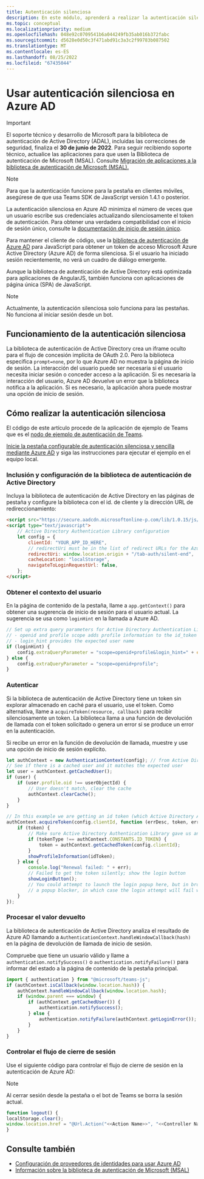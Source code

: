 ```yaml
---
title: Autenticación silenciosa
description: En este módulo, aprenderá a realizar la autenticación silenciosa, el inicio de sesión único y Azure AD para pestañas y cómo funciona.
ms.topic: conceptual
ms.localizationpriority: medium
ms.openlocfilehash: 048e92c0709541b6a044249fb35ab016b372fabc
ms.sourcegitcommit: d5628e0d50c3f471abd91c3a3c2f99783b087502
ms.translationtype: MT
ms.contentlocale: es-ES
ms.lasthandoff: 08/25/2022
ms.locfileid: "67435044"
---
```

# <a name="use-silent-authentication-in-azure-ad"></a>Usar autenticación silenciosa en Azure AD

> [!IMPORTANT]
> El soporte técnico y desarrollo de Microsoft para la biblioteca de autenticación de Active Directory (ADAL), incluidas las correcciones de seguridad, finaliza el **30 de junio de 2022**. Para seguir recibiendo soporte técnico, actualice las aplicaciones para que usen la Biblioteca de autenticación de Microsoft (MSAL). Consulte [Migración de aplicaciones a la biblioteca de autenticación de Microsoft (MSAL).](/azure/active-directory/develop/msal-migration)

> [!NOTE]
> Para que la autenticación funcione para la pestaña en clientes móviles, asegúrese de que usa Teams SDK de JavaScript versión 1.4.1 o posterior.

La autenticación silenciosa en Azure AD minimiza el número de veces que un usuario escribe sus credenciales actualizando silenciosamente el token de autenticación. Para obtener una verdadera compatibilidad con el inicio de sesión único, consulte la [documentación de inicio de sesión único](~/tabs/how-to/authentication/tab-sso-overview.md).

Para mantener el cliente de código, use la [biblioteca de autenticación de Azure AD](/azure/active-directory/develop/active-directory-authentication-libraries) para JavaScript para obtener un token de acceso Microsoft Azure Active Directory (Azure AD) de forma silenciosa. Si el usuario ha iniciado sesión recientemente, no verá un cuadro de diálogo emergente.

Aunque la biblioteca de autenticación de Active Directory está optimizada para aplicaciones de AngularJS, también funciona con aplicaciones de página única (SPA) de JavaScript.

> [!NOTE]
> Actualmente, la autenticación silenciosa solo funciona para las pestañas. No funciona al iniciar sesión desde un bot.

## <a name="how-silent-authentication-works"></a>Funcionamiento de la autenticación silenciosa

La biblioteca de autenticación de Active Directory crea un iframe oculto para el flujo de concesión implícita de OAuth 2.0. Pero la biblioteca especifica `prompt=none`, por lo que Azure AD no muestra la página de inicio de sesión. La interacción del usuario puede ser necesaria si el usuario necesita iniciar sesión o conceder acceso a la aplicación. Si es necesaria la interacción del usuario, Azure AD devuelve un error que la biblioteca notifica a la aplicación. Si es necesario, la aplicación ahora puede mostrar una opción de inicio de sesión.

## <a name="how-to-do-silent-authentication"></a>Cómo realizar la autenticación silenciosa

El código de este artículo procede de la aplicación de ejemplo de Teams que es el [nodo de ejemplo de autenticación de Teams](https://github.com/OfficeDev/Microsoft-Teams-Samples/blob/main/samples/app-auth/nodejs/src/views/tab/silent/silent.hbs).

[Inicie la pestaña configurable de autenticación silenciosa y sencilla mediante Azure AD](https://github.com/OfficeDev/Microsoft-Teams-Samples/tree/main/samples/tab-channel-group-config-page-auth/csharp) y siga las instrucciones para ejecutar el ejemplo en el equipo local.

### <a name="include-and-configure-active-directory-authentication-library"></a>Inclusión y configuración de la biblioteca de autenticación de Active Directory

Incluya la biblioteca de autenticación de Active Directory en las páginas de pestaña y configure la biblioteca con el id. de cliente y la dirección URL de redireccionamiento:

```html
<script src="https://secure.aadcdn.microsoftonline-p.com/lib/1.0.15/js/adal.min.js" integrity="sha384-lIk8T3uMxKqXQVVfFbiw0K/Nq+kt1P3NtGt/pNexiDby2rKU6xnDY8p16gIwKqgI" crossorigin="anonymous"></script>
<script type="text/javascript">
    // Active Directory Authentication Library configuration
    let config = {
        clientId: "YOUR_APP_ID_HERE",
        // redirectUri must be in the list of redirect URLs for the Azure AD app
        redirectUri: window.location.origin + "/tab-auth/silent-end",
        cacheLocation: "localStorage",
        navigateToLoginRequestUrl: false,
    };
</script>
```

### <a name="get-the-user-context"></a>Obtener el contexto del usuario

En la página de contenido de la pestaña, llame a `app.getContext()` para obtener una sugerencia de inicio de sesión para el usuario actual. La sugerencia se usa como `loginHint` en la llamada a Azure AD.

```javascript
// Set up extra query parameters for Active Directory Authentication Library
// - openid and profile scope adds profile information to the id_token
// - login_hint provides the expected user name
if (loginHint) {
    config.extraQueryParameter = "scope=openid+profile&login_hint=" + encodeURIComponent(loginHint);
} else {
    config.extraQueryParameter = "scope=openid+profile";
}
```

### <a name="authenticate"></a>Autenticar

Si la biblioteca de autenticación de Active Directory tiene un token sin explorar almacenado en caché para el usuario, use el token. Como alternativa, llame a `acquireToken(resource, callback)` para recibir silenciosamente un token. La biblioteca llama a una función de devolución de llamada con el token solicitado o genera un error si se produce un error en la autenticación.

Si recibe un error en la función de devolución de llamada, muestre y use una opción de inicio de sesión explícito.

```javascript
let authContext = new AuthenticationContext(config); // from Active Directory Authentication Library
// See if there is a cached user and it matches the expected user
let user = authContext.getCachedUser();
if (user) {
    if (user.profile.oid !== userObjectId) {
        // User doesn't match, clear the cache
        authContext.clearCache();
    }
}

// In this example we are getting an id token (which Active Directory Authentication Library returns if we ask for resource = clientId)
authContext.acquireToken(config.clientId, function (errDesc, token, err, tokenType) {
    if (token) {
        // Make sure Active Directory Authentication Library gave us an ID token
        if (tokenType !== authContext.CONSTANTS.ID_TOKEN) {
            token = authContext.getCachedToken(config.clientId);
        }
        showProfileInformation(idToken);
    } else {
        console.log("Renewal failed: " + err);
        // Failed to get the token silently; show the login button
        showLoginButton();
        // You could attempt to launch the login popup here, but in browsers this could be blocked by
        // a popup blocker, in which case the login attempt will fail with the reason FailedToOpenWindow.
    }
});
```

### <a name="process-the-return-value"></a>Procesar el valor devuelto

La biblioteca de autenticación de Active Directory analiza el resultado de Azure AD llamando a `AuthenticationContext.handleWindowCallback(hash)` en la página de devolución de llamada de inicio de sesión.

Compruebe que tiene un usuario válido y llame a `authentication.notifySuccess()` o `authentication.notifyFailure()` para informar del estado a la página de contenido de la pestaña principal.

```javascript
import { authentication } from "@microsoft/teams-js";
if (authContext.isCallback(window.location.hash)) {
    authContext.handleWindowCallback(window.location.hash);
    if (window.parent === window) {
        if (authContext.getCachedUser()) {
            authentication.notifySuccess();
        } else {
            authentication.notifyFailure(authContext.getLoginError());
        }
    }
}
```

### <a name="handle-the-sign-out-flow"></a>Controlar el flujo de cierre de sesión

Use el siguiente código para controlar el flujo de cierre de sesión en la autenticación de Azure AD:

> [!NOTE]
> Al cerrar sesión desde la pestaña o el bot de Teams se borra la sesión actual.

```javascript
function logout() {
localStorage.clear();
window.location.href = "@Url.Action("<<Action Name>>", "<<Controller Name>>")";
}
```

## <a name="see-also"></a>Consulte también

* [Configuración de proveedores de identidades para usar Azure AD](../../../concepts/authentication/configure-identity-provider.md)
* [Información sobre la biblioteca de autenticación de Microsoft (MSAL)](/azure/active-directory/develop/msal-overview)

